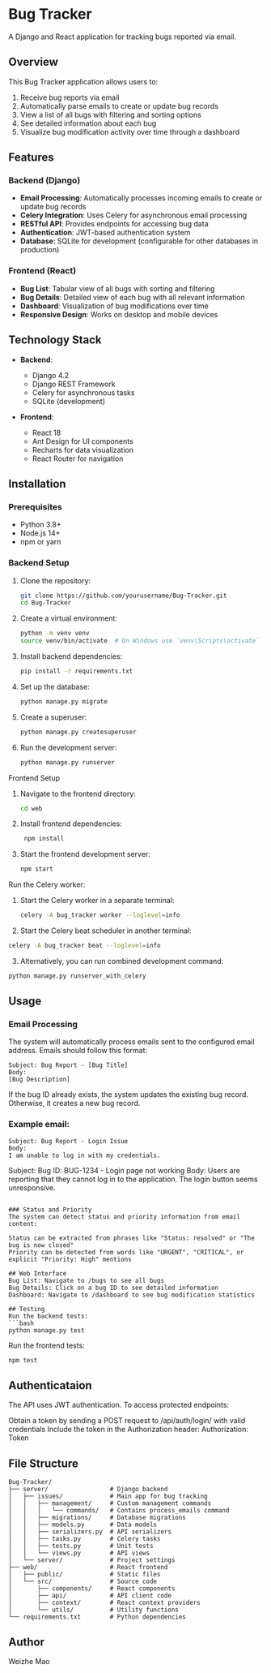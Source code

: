 # Bug Tracker

A Django and React application for tracking bugs reported via email.

## Overview

This Bug Tracker application allows users to:

1. Receive bug reports via email
2. Automatically parse emails to create or update bug records
3. View a list of all bugs with filtering and sorting options
4. See detailed information about each bug
5. Visualize bug modification activity over time through a dashboard

## Features

### Backend (Django)

- **Email Processing**: Automatically processes incoming emails to create or update bug records
- **Celery Integration**: Uses Celery for asynchronous email processing
- **RESTful API**: Provides endpoints for accessing bug data
- **Authentication**: JWT-based authentication system
- **Database**: SQLite for development (configurable for other databases in production)

### Frontend (React)

- **Bug List**: Tabular view of all bugs with sorting and filtering
- **Bug Details**: Detailed view of each bug with all relevant information
- **Dashboard**: Visualization of bug modifications over time
- **Responsive Design**: Works on desktop and mobile devices

## Technology Stack

- **Backend**:
  - Django 4.2
  - Django REST Framework
  - Celery for asynchronous tasks
  - SQLite (development) 

- **Frontend**:
  - React 18
  - Ant Design for UI components
  - Recharts for data visualization
  - React Router for navigation

## Installation

### Prerequisites

- Python 3.8+
- Node.js 14+
- npm or yarn

### Backend Setup

1. Clone the repository:
   ```bash
   git clone https://github.com/yourusername/Bug-Tracker.git
   cd Bug-Tracker

2. Create a virtual environment:
   ```bash
   python -m venv venv
   source venv/bin/activate  # On Windows use `venv\Scripts\activate`
   ```
3. Install backend dependencies:
   ```bash
   pip install -r requirements.txt
   ```
4. Set up the database:
   ```bash
   python manage.py migrate
   ```
5. Create a superuser:
   ```bash
   python manage.py createsuperuser
   ```
6. Run the development server:
   ```bash
   python manage.py runserver
   ``` 
Frontend Setup
1. Navigate to the frontend directory:
   ```bash
   cd web
   ```
2. Install frontend dependencies:
   ```bash
    npm install
    ```
3. Start the frontend development server:
    ```bash
    npm start
    ```
Run the Celery worker:
1. Start the Celery worker in a separate terminal:
   ```bash
   celery -A bug_tracker worker --loglevel=info
   ```
2. Start the Celery beat scheduler in another terminal:
```bash
celery -A bug_tracker beat --loglevel=info
``` 
3. Alternatively, you can run combined development command:
```bash
python manage.py runserver_with_celery
```

## Usage
### Email Processing 
The system will automatically process emails sent to the configured email address. Emails should follow this format:
```
Subject: Bug Report - [Bug Title]
Body:
[Bug Description]
```
If the bug ID already exists, the system updates the existing bug record. Otherwise, it creates a new bug record.

### Example email:
```
Subject: Bug Report - Login Issue
Body:
I am unable to log in with my credentials.
```
Subject: Bug ID: BUG-1234 - Login page not working
Body: Users are reporting that they cannot log in to the application. The login button seems unresponsive.
```

### Status and Priority
The system can detect status and priority information from email content:

Status can be extracted from phrases like "Status: resolved" or "The bug is now closed"
Priority can be detected from words like "URGENT", "CRITICAL", or explicit "Priority: High" mentions

## Web Interface
Bug List: Navigate to /bugs to see all bugs
Bug Details: Click on a bug ID to see detailed information
Dashboard: Navigate to /dashboard to see bug modification statistics

## Testing
Run the backend tests:
```bash
python manage.py test
```
Run the frontend tests:
```bash
npm test
```

## Authenticataion
The API uses JWT authentication. To access protected endpoints:

Obtain a token by sending a POST request to /api/auth/login/ with valid credentials
Include the token in the Authorization header: Authorization: Token <your-token>

## File Structure
```
Bug-Tracker/
├── server/                 # Django backend
│   ├── issues/             # Main app for bug tracking
│   │   ├── management/     # Custom management commands
│   │   │   └── commands/   # Contains process_emails command
│   │   ├── migrations/     # Database migrations
│   │   ├── models.py       # Data models
│   │   ├── serializers.py  # API serializers
│   │   ├── tasks.py        # Celery tasks
│   │   ├── tests.py        # Unit tests
│   │   └── views.py        # API views
│   └── server/             # Project settings
├── web/                    # React frontend
│   ├── public/             # Static files
│   └── src/                # Source code
│       ├── components/     # React components
│       ├── api/            # API client code
│       ├── context/        # React context providers
│       └── utils/          # Utility functions
└── requirements.txt        # Python dependencies
```

## Author
Weizhe Mao
